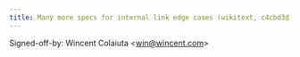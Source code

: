 ```yaml
---
title: Many more specs for internal link edge cases (wikitext, c4cbd3d)
---
```


Signed-off-by: Wincent Colaiuta &lt;win@wincent.com&gt;
